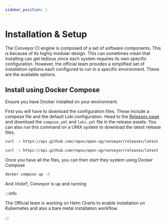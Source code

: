 ```yaml
---
sidebar_position: 1
---
```


# Installation & Setup

The Conveyor CI engine is composed of a set of software components. This is because of its highly modular design. This can sometimes mean that installing can get tedious since each system requires its own specific configuration. However, the official team provides a simplified set of installation options each configured to run in a specific environment. These are the available options.

## Install using Docker Compose

Ensure you have Docker installed on your environment.

First you will have to download the configuration files. These include a compose file and the default Loki configuration. Head to the [Releases page](https://github.com/open-ug/conveyor/releases) and download the `compose.yml` and `loki.yml` file in the release assets. You can also run this command on a UNIX system to download the latest release files.

```bash
curl -s https://api.github.com/repos/open-ug/conveyor/releases/latest | grep browser_download_url | grep compose.yml | cut -d '"' -f 4 | xargs curl -L -o compose.yml

curl -s https://api.github.com/repos/open-ug/conveyor/releases/latest | grep browser_download_url | grep loki.yml | cut -d '"' -f 4 | xargs curl -L -o loki.yml
```

Once you have all the files, you can then start they system using Docker Compose

```sh
docker compose up -d
```

And *Viola!!*, Conveyor  is up and running

:::info

The Official team is working on Helm Charts to enable installation on Kubernetes and also a bare metal installation workflow.

:::
